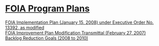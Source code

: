 # [FOIA Program Plans](https://osc.gov/Pages/FOIA-Resources.aspx)  

[FOIA Implementation Plan (January 15, 2008) under Executive Order No. 13392, as modified](https://osc.gov/Resources/FOIA%20Implementation%20Plan%20-%20modified%20(1-15-08).Transmittal%20to%20DOJ%20(Final).pdf)  
[FOIA Improvement Plan Modification Transmittal (February 27, 2007)](https://osc.gov/Resources/TransmittalFOIAImprovementPlan.pdf)  
[Backlog Reduction Goals (2008 to 2010)](https://osc.gov/Resources/Backlog%20Reduction%20Goals%20_FY%2008-10_.Sent%20to%20DOJ%20_10-19-07_.pdf)  
